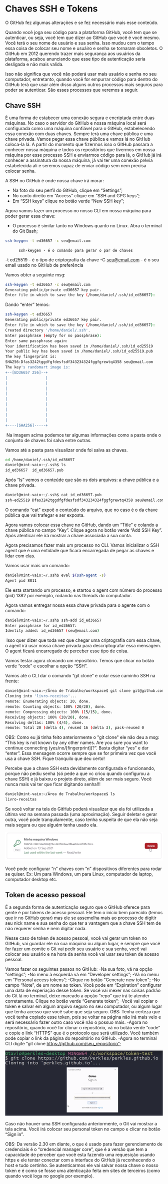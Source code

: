 # Chaves SSH e Tokens

O GitHub fez algumas alterações e se fez necessário mais esse conteúdo.

Quando você joga seu código para a plataforma GitHub, você tem que se autenticar, ou seja, você tem que dizer ao GitHub que você é você mesmo. Você terá o seu nome de usuário e sua senha. Isso mudou com o tempo essa coisa de colocar seu nome e usuáiro e senha se tornaram obsoletos. O GitHub em 2012 querendo trazer mais segurança aos usuários da plataforma, acabou anunciando que esse tipo de autenticação seria desligada e não mais valida.

Isso não significa que você não poderá usar mais usuário e senha no seu computador, entretanto, quando vocẽ for empurrar código para dentro do GitHub terá que usar além disso alguns outros processos mais seguros para poder se autenticar.  São esses processos que veremos a seguir.

## Chave SSH

É uma forma de estabecer uma conexão segura e encriptada entre duas máquinas. No caso o servidor do GitHub e nossa máquina local será configurada como uma máquina confiável para o GitHub, estabelecendo essa conexão com duas chaves. Sempre terá uma chave pública e uma chave privada. Vamos pegar essa chave pública e vamos lá no GitHub coloca-la lá. A partir do momento que fizermos isso o GitHub passara a conhecer nossa máquina e todos os repositórios que tivermos em nossa máquina por esse processo SSH e enviarmos código para lá, o GitHub já irá conhecer a assinatura da nossa máquina, já vai ter uma conexão prévia estabelecida ali e seremos capaz de enviar código sem nem precisa colocar senha. 

A SSH no GitHub é onde nossa chave irá morar: 

* Na foto do seu perfil do GitHub, clique em “Settings”;
* No canto direito em “Access” clique em “SSH and GPG keys”;
* Em “SSH keys” clique no botão verde “New SSH key”;

Agora vamos fazer um processo no nosso CLI em nossa máquina para poder gerar essa chave:

* O processo é similar tanto no Windows quanto no Linux. Abra o terminal do Git Bash;

```sh
ssh-keygen -t ed36657 -c seu@email.com
```

          ssh-keygen - é o comando para gerar o par de chaves
-t ed25519 - é o tipo de criptografia da chave
-C seu@email.com - é o seu email usado no GitHub de preferência

Vamos obter a seguinte msg:

```sh
ssh-keygen -t ed36657 -c seu@email.com
Generating public/private ed36657 key pair.
Enter file in which to save the key (/home/daniel/.ssh/id_ed36657): 
```

 Dando “enter” temos:

```sh
ssh-keygen -t ed36657 
Generating public/private ed36657 key pair.
Enter file in which to save the key (/home/daniel/.ssh/id_ed36657): 
Created directory '/home/daniel/.ssh'.
Enter passphrase (empty for no passphrase): 
Enter same passphrase again: 
Your identification has been saved in /home/daniel/.ssh/id_ed25519
Your public key has been saved in /home/daniel/.ssh/id_ed25519.pub
The key fingerprint is:
SHA256:Dfas3242tggdfgfdesfsdf343234324fggfgrewtq4358 seu@email.com
The key's randomart image is:
+--[ED36657 256]--+
|                 |
|                 |
|                 |
|                 |
|                 |
|                 |
|                 |
|                 |
|                 |
+----[SHA256]-----+

```

​          Na imagem acima podemos ter algumas informações como a pasta onde o conjunto de chaves foi salva entre outras.

Vamos até a pasta para visualizar onde foi salva as chaves.

```sh
cd /home/daniel/.ssh/id_ed36657
daniel@mint-vaio:~/.ssh$ ls
id_ed36657  id_ed36657.pub
```

Após “ls” vemos o conteúde que são os dois arquivos: a chave pública e a chave privada.

```sh
daniel@mint-vaio:~/.ssh$ cat id_ed36657.pub 
ssh-ed25519 Dfas3242tggdfgfdesfsdf343234324fggfgrewtq4358 seu@email.com
```

O comando “cat” expoẽ o conteúdo do arquivo, que no caso é o da chave pública que vai trafegar e ser exposta.

Agora vamos colocar essa chave no GitHub, dando um “Title” e colando a chave pública no campo “Key”. Clique agora no botão verde “Add SSH Key”. Após atenticar ele irá mostrar a chave associada a sua conta.

Agora precisamos fazer mais um processo no CLI. Vamos inicializar o SSH agent que é uma entidade que ficará encarregada de pegar as chaves e lidar com elas.

Vamos usar mais um comando:

```sh
daniel@mint-vaio:~/.ssh$ eval $(ssh-agent -s)
Agent pid 8811
```

Ele esta startando um processo, e startou o agent com número do processo (pid) 1382 por exemplo, rodando nas threads do computador.

Agora vamos entregar nossa essa chave privada para o agente com o comando:

```sh
daniel@mint-vaio:~/.ssh$ ssh-add id_ed36657
Enter passphrase for id_ed36657: 
Identity added: id_ed36657 (seu@email.com)
```

​          Isso quer dizer que toda vez que chegar uma criptografia com essa chave, o agent irá usar nossa chave privada para descriptografar essa mensagem. O agent ficará encarregado de perceber esse tipo de coisa.

Vamos testar agora clonando um repositório. Temos que clicar no botão verde “code” e escolhar a opção “SSH”.

Vamos até o CLI dar o comando “git clone” e colar esse caminho SSH na frente:

```sh
daniel@mint-vaio:~/Área de Trabalho/workspace$ git clone git@github.com:dansalesol/livro-receitas.git
Cloning into 'livro-receitas'...
remote: Enumerating objects: 20, done.
remote: Counting objects: 100% (20/20), done.
remote: Compressing objects: 100% (15/15), done.
Receiving objects: 100% (20/20), done.
Resolving deltas: 100% (4/4), done.
remote: Total 20 (delta 4), reused 16 (delta 3), pack-reused 0
```

OBS: Como eu já tinha feito anteriormente o "git clone" ele não deu a msg: “This key is not known by any other names. Are you sure you want to continue connecting (yes/no/[fingerprint])?”. Basta digitar “yes” e dar “enter”. Essa mensagem ocorre sempre que se for primeira vez que você usa a chave SSH. Fique tranquilo que deu certo!

Percebe que a chave SSH esta devidamente configurada e funcionando, porque não pediu senha (só pede a que vc criou quando configurou a chave SSH) e já baixou o projeto direto, além de ser mais seguro. Você nunca mais vai ter que ficar digitando senha!!!

```sh
daniel@mint-vaio:~/Área de Trabalho/workspace$ ls
livro-receitas
```

Se você voltar na tela do GitHub poderá visualizar que ela foi utilizada a última vez na semana passada (uma aproximação). Seguir deletar e gerar outra, você pode tranquilamente, caso tenha suspeita de que ela não seja mais segura ou que alguém tenha usado ela.

![1](https://github.com/dansalesol/anotacoes-dio/blob/main/Imagens/5_1_1.png)

Você pode configurar “n” chaves com “n” dispositivos diferentes para rodar se quiser. Ex: Um para Windows, um para Linux, computador de laptop, computador desktop etc.

## Token de acesso pessoal

É a segunda forma de autenticação seguro que o GitHub oferece para gente é por tokens de acesso pessoal. Ele tem o início bem parecido (temos que ir no GitHub gerar) mas ele se assemelha mais ao processo de digitir seu nick name e sua senha do que ter a vantagem que a chave SSH tem de não requerer senha e nem digitar nada.

Nesse caso de token de acesso pessoal, você vai gerar um token no GitHub, vai guardar ele na sua máquina ou algum lugar, e sempre que você for fazer um comite o Git vai pedir seu usuário e sua senha, você vai colocar seu usuário e na hora da senha você vai usar seu token de acesso pessoal.

Vamos fazer os seguintes passos no GitHub:
-Na sua foto, vá na opção “settings”;
-No menu à esquerda vá em “Developer settings”;
-Vá no menu em “Personal access tokens”;
-Clique no botão "Generate new token";
-No campo “Note”, de um nome ao token. Você pode em “Expiration” configurar uma data de experiação desse token. Se você vai mexer nas coisas padrão do Git lá no terminal, deixe marcado a opção “repo” que irá te atender corretamente. Clique no botão verde “Generate token”;
-Você vai copiar o token e salvar em algum arquivo seguro no seu computador, ou algum lugar que tenha acesso que você sabe que seja seguro. OBS: Tenha certeza que você tenha copiado esse token, pois se voltar na página não irá mais velo e será necessário fazer outro caso você não o possuo mais.
-Agora no repositório, quando você for clonar o repositório, vá no botão verde “code” e copie o link “HTTPS” que é o protocolo que será utilizado. Você também pode copiar o link da página do repositório no GitHub.
-Agora no terminal CLI digite “git clone https://github.com/seu_repositorio”;

![2](https://github.com/dansalesol/anotacoes-dio/blob/main/Imagens/5_1_2.png)

Caso não houver uma SSH configurada anteriormente, o Git vai mostrar a tela acima. Você irá colocar seu personal token no campo e clicar no botão “Sign in”.

OBS: Da versão 2.30 em diante, o que é usado para fazer gerenciamento de credenciais é o “credencial manager core”, que é a versão que tem a capacidade de perceber que você esta fazendo uma requesição usando https e ele tentar conectar com a interface do GitHub já reconhecendo o host e tudo certinho. Se  autenticarmos ele vai salvar nossa chave o nosso token e é como se fosse uma atenticação feita em sites de terceiros (como quando você loga no google por exemplo).